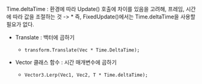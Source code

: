 Time.deltaTime : 환경에 따라 Update() 호출에 차이를 있음을 고려해, 프레임, 시간에 따라 값을 조절하는 것 -> * 즉, FixedUpdate()에서는 Time.deltaTime을 사용할 필요가 없다.

- Translate : 백터에 곱하기
  - `transform.Translate(Vec * Time.DeltaTime);`

- Vector 클래스 함수 : 시간 매개변수에 곱하기

  - `Vector3.Lerp(Vec1, Vec2, T * Time.deltaTime);`

    
